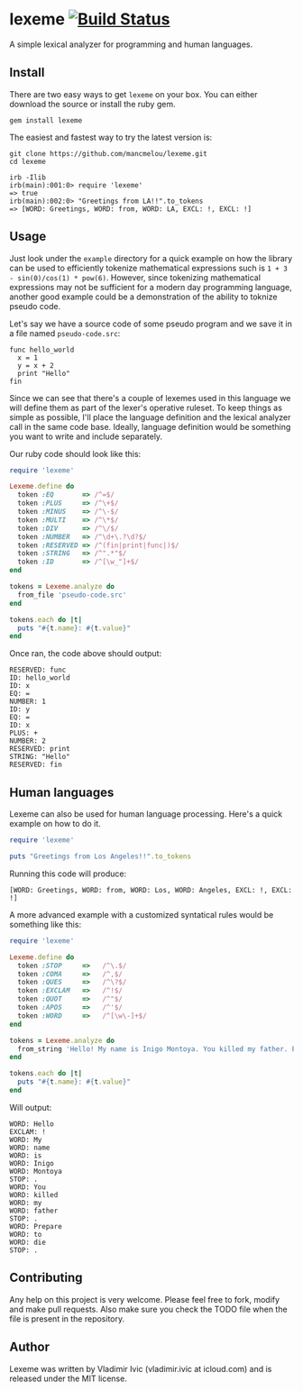 lexeme   [![Build Status](https://travis-ci.org/mancmelou/lexeme.png)](https://travis-ci.org/mancmelou/lexeme)
======
A simple lexical analyzer for programming and human languages.

Install
-------
There are two easy ways to get `lexeme` on your box. You can either download the source or install the ruby gem. 

    gem install lexeme

The easiest and fastest way to try the latest version is:

    git clone https://github.com/mancmelou/lexeme.git
    cd lexeme
    
    irb -Ilib 
    irb(main):001:0> require 'lexeme'
    => true
    irb(main):002:0> "Greetings from LA!!".to_tokens
    => [WORD: Greetings, WORD: from, WORD: LA, EXCL: !, EXCL: !]
    
Usage
-----
Just look under the `example` directory for a quick example on how the library can be used to efficiently 
tokenize mathematical expressions such is `1 + 3 - sin(0)/cos(1) * pow(6)`. However, since tokenizing 
mathematical expressions may not be sufficient for a modern day programming language, another good example
could be a demonstration of the ability to toknize pseudo code.

Let's say we have a source code of some pseudo program and we save it in a file named `pseudo-code.src`:

    func hello_world
      x = 1
      y = x + 2
      print "Hello"
    fin

Since we can see that there's a couple of lexemes used in this language we will define them as part 
of the lexer's operative ruleset. To keep things as simple as possible, I'll place
the language definition and the lexical analyzer call in the same code base. 
Ideally, language definition would be something you want to write and include separately. 

Our ruby code should look like this:

```ruby
require 'lexeme'

Lexeme.define do
  token :EQ       => /^=$/
  token :PLUS     => /^\+$/
  token :MINUS    => /^\-$/
  token :MULTI    => /^\*$/
  token :DIV      => /^\/$/
  token :NUMBER   => /^\d+\.?\d?$/
  token :RESERVED => /^(fin|print|func|)$/
  token :STRING   => /^".*"$/
  token :ID       => /^[\w_"]+$/ 
end

tokens = Lexeme.analyze do 
  from_file 'pseudo-code.src'
end

tokens.each do |t|
  puts "#{t.name}: #{t.value}"
end
```

Once ran, the code above should output:

    RESERVED: func
    ID: hello_world
    ID: x
    EQ: =
    NUMBER: 1
    ID: y
    EQ: =
    ID: x
    PLUS: +
    NUMBER: 2
    RESERVED: print
    STRING: "Hello"
    RESERVED: fin

Human languages 
---------------
Lexeme can also be used for human language processing. Here's a quick example on how to do it.

```ruby
require 'lexeme'

puts "Greetings from Los Angeles!!".to_tokens
```

Running this code will produce:

    [WORD: Greetings, WORD: from, WORD: Los, WORD: Angeles, EXCL: !, EXCL: !]

A more advanced example with a customized syntatical rules would be something like this:

```ruby
require 'lexeme'

Lexeme.define do
  token :STOP     =>   /^\.$/
  token :COMA     =>   /^,$/
  token :QUES     =>   /^\?$/
  token :EXCLAM   =>   /^!$/
  token :QUOT     =>   /^"$/
  token :APOS     =>   /^'$/
  token :WORD     =>   /^[\w\-]+$/
end 

tokens = Lexeme.analyze do
  from_string 'Hello! My name is Inigo Montoya. You killed my father. Prepare to die.'
end

tokens.each do |t|
  puts "#{t.name}: #{t.value}"
end
```

Will output: 

    WORD: Hello
    EXCLAM: !
    WORD: My
    WORD: name
    WORD: is
    WORD: Inigo
    WORD: Montoya
    STOP: .
    WORD: You
    WORD: killed
    WORD: my
    WORD: father
    STOP: .
    WORD: Prepare
    WORD: to
    WORD: die
    STOP: .

Contributing
------------
Any help on this project is very welcome. Please feel free to fork, modify and 
make pull requests. Also make sure you check the TODO file when the file is present in the repository. 

Author
------
Lexeme was written by Vladimir Ivic (vladimir.ivic at icloud.com) and is
released under the MIT license.
